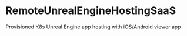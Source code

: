 # RemoteUnrealEngineHostingSaaS
Provisioned K8s Unreal Engine app hosting with iOS/Android viewer app
